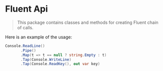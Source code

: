 # Fluent Api
> This package contains classes and methods for creating Fluent chain of calls.

Here is an example of the usage:
``` C#
Console.ReadLine()
       .Pipe()
       .Map(t => t == null ? string.Empty : t)
       .Tap(Console.WriteLine)
       .Tap(Console.ReadKey(), out var key)
```
